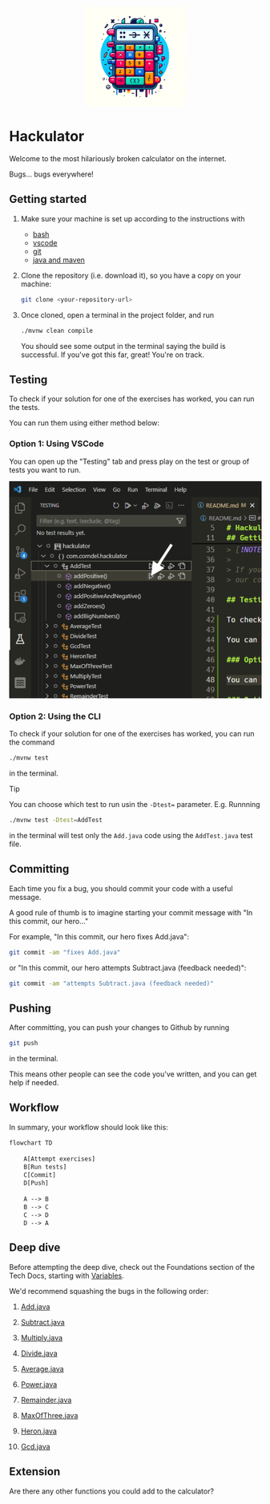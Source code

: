 <p align="center">
  <img width="200px" src="assets/hackulator-logo.png" />
</p>

# Hackulator

Welcome to the most hilariously broken calculator on the internet.

Bugs... bugs everywhere!

## Getting started

1. Make sure your machine is set up according to the instructions with

   - [bash](https://tech-docs.corndel.com/bash/)
   - [vscode](https://tech-docs.corndel.com/vscode/)
   - [git](https://tech-docs.corndel.com/git/)
   - [java and maven](https://tech-docs.corndel.com/java/installation.html)

1. Clone the repository (i.e. download it), so you have a copy on your machine:

   ```bash
   git clone <your-repository-url>
   ```

1. Once cloned, open a terminal in the project folder, and run

   ```bash
   ./mvnw clean compile
   ```

   You should see some output in the terminal saying the build is successful. If you've got this far, great! You're on track.

## Testing

To check if your solution for one of the exercises has worked, you can run the tests.

You can run them using either method below:

### Option 1: Using VSCode

You can open up the "Testing" tab and press play on the test or group of tests you want to run.

![alt text](assets/run_tests.png)

### Option 2: Using the CLI

To check if your solution for one of the exercises has worked, you can run the command

```bash
./mvnw test
```

in the terminal.

> [!TIP]
>
> You can choose which test to run usin the `-Dtest=` parameter.
> E.g. Runnning
>
> ```bash
> ./mvnw test -Dtest=AddTest
> ```
>
> in the terminal will test only the `Add.java` code using the `AddTest.java` test file.

## Committing

Each time you fix a bug, you should commit your code with a useful message.

A good rule of thumb is to imagine starting your commit message with "In this commit, our hero..."

For example, "In this commit, our hero fixes Add.java":

```bash
git commit -am "fixes Add.java"
```

or "In this commit, our hero attempts Subtract.java (feedback needed)":

```bash
git commit -am "attempts Subtract.java (feedback needed)"
```

## Pushing

After committing, you can push your changes to Github by running

```bash
git push
```

in the terminal.

This means other people can see the code you've written, and you can get help if needed.

## Workflow

In summary, your workflow should look like this:

```mermaid
flowchart TD

    A[Attempt exercises]
    B[Run tests]
    C[Commit]
    D[Push]

    A --> B
    B --> C
    C --> D
    D --> A
```

## Deep dive

Before attempting the deep dive, check out the Foundations section
of the Tech Docs, starting with [Variables](https://tech-docs.corndel.com/java/variables.html).

We'd recommend squashing the bugs in the following order:

1. [Add.java](/src/main/java/com/corndel/hackulator/Add.java)

1. [Subtract.java](/src/main/java/com/corndel/hackulator/Subtract.java)

1. [Multiply.java](/src/main/java/com/corndel/hackulator/Multiply.java)

1. [Divide.java](/src/main/java/com/corndel/hackulator/Divide.java)

1. [Average.java](/src/main/java/com/corndel/hackulator/Average.java)

1. [Power.java](/src/main/java/com/corndel/hackulator/Power.java)

1. [Remainder.java](/src/main/java/com/corndel/hackulator/Remainder.java)

1. [MaxOfThree.java](/src/main/java/com/corndel/hackulator/MaxOfThree.java)

1. [Heron.java](/src/main/java/com/corndel/hackulator/Heron.java)

1. [Gcd.java](/src/main/java/com/corndel/hackulator/Gcd.java)

## Extension

Are there any other functions you could add to the calculator?

